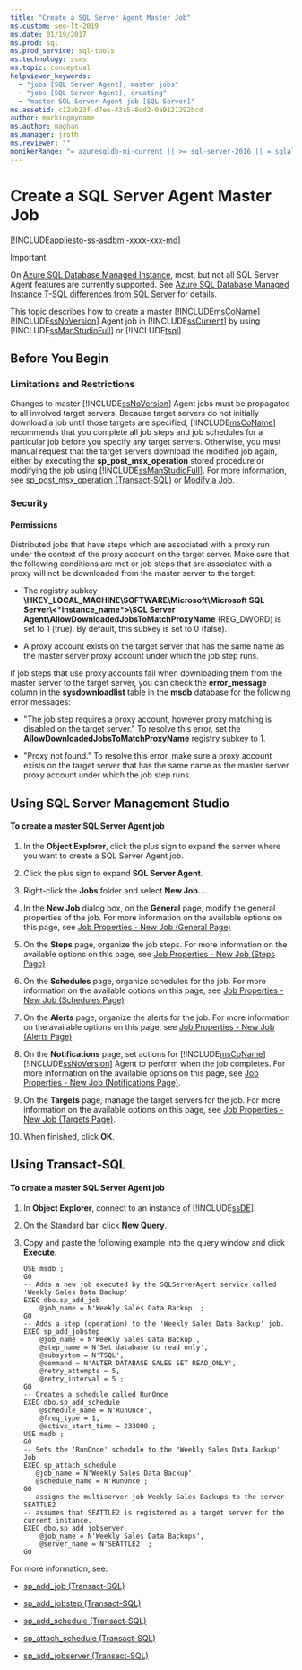 ```yaml
---
title: "Create a SQL Server Agent Master Job"
ms.custom: seo-lt-2019
ms.date: 01/19/2017
ms.prod: sql
ms.prod_service: sql-tools
ms.technology: ssms
ms.topic: conceptual
helpviewer_keywords: 
  - "jobs [SQL Server Agent], master jobs"
  - "jobs [SQL Server Agent], creating"
  - "master SQL Server Agent job [SQL Server]"
ms.assetid: c12ab23f-d7ee-43a5-8cd2-0a9121292bcd
author: markingmyname
ms.author: maghan
ms.manager: jroth
ms.reviewer: ""
monikerRange: "= azuresqldb-mi-current || >= sql-server-2016 || = sqlallproducts-allversions"
---
```

# Create a SQL Server Agent Master Job
[!INCLUDE[appliesto-ss-asdbmi-xxxx-xxx-md](../../includes/appliesto-ss-asdbmi-xxxx-xxx-md.md)]

> [!IMPORTANT]  
> On [Azure SQL Database Managed Instance](https://docs.microsoft.com/azure/sql-database/sql-database-managed-instance), most, but not all SQL Server Agent features are currently supported. See [Azure SQL Database Managed Instance T-SQL differences from SQL Server](https://docs.microsoft.com/azure/sql-database/sql-database-managed-instance-transact-sql-information#sql-server-agent) for details.

This topic describes how to create a master [!INCLUDE[msCoName](../../includes/msconame_md.md)] [!INCLUDE[ssNoVersion](../../includes/ssnoversion-md.md)] Agent job in [!INCLUDE[ssCurrent](../../includes/sscurrent-md.md)] by using [!INCLUDE[ssManStudioFull](../../includes/ssmanstudiofull-md.md)] or [!INCLUDE[tsql](../../includes/tsql-md.md)].  
  
## <a name="BeforeYouBegin"></a>Before You Begin  
  
### <a name="Restrictions"></a>Limitations and Restrictions  
Changes to master [!INCLUDE[ssNoVersion](../../includes/ssnoversion-md.md)] Agent jobs must be propagated to all involved target servers. Because target servers do not initially download a job until those targets are specified, [!INCLUDE[msCoName](../../includes/msconame_md.md)] recommends that you complete all job steps and job schedules for a particular job before you specify any target servers. Otherwise, you must manual request that the target servers download the modified job again, either by executing the **sp_post_msx_operation** stored procedure or modifying the job using [!INCLUDE[ssManStudioFull](../../includes/ssmanstudiofull-md.md)]. For more information, see [sp_post_msx_operation (Transact-SQL)](https://msdn.microsoft.com/085deef8-2709-4da9-bb97-9ab32effdacf) or [Modify a Job](../../ssms/agent/modify-a-job.md).  
  
### <a name="Security"></a>Security  
  
#### <a name="Permissions"></a>Permissions  
Distributed jobs that have steps which are associated with a proxy run under the context of the proxy account on the target server. Make sure that the following conditions are met or job steps that are associated with a proxy will not be downloaded from the master server to the target:  
  
-   The registry subkey **\HKEY_LOCAL_MACHINE\SOFTWARE\Microsoft\Microsoft SQL Server\\<&#42;instance_name&#42;>\SQL Server Agent\AllowDownloadedJobsToMatchProxyName** (REG_DWORD) is set to 1 (true). By default, this subkey is set to 0 (false).  
  
-   A proxy account exists on the target server that has the same name as the master server proxy account under which the job step runs.  
  
If job steps that use proxy accounts fail when downloading them from the master server to the target server, you can check the **error_message** column in the **sysdownloadlist** table in the **msdb** database for the following error messages:  
  
-   "The job step requires a proxy account, however proxy matching is disabled on the target server." To resolve this error, set the **AllowDownloadedJobsToMatchProxyName** registry subkey to 1.  
  
-   "Proxy not found." To resolve this error, make sure a proxy account exists on the target server that has the same name as the master server proxy account under which the job step runs.  
  
## <a name="SSMSProcedure"></a>Using SQL Server Management Studio  
  
#### To create a master SQL Server Agent job  
  
1.  In the **Object Explorer**, click the plus sign to expand the server where you want to create a SQL Server Agent job.  
  
2.  Click the plus sign to expand **SQL Server Agent**.  
  
3.  Right-click the **Jobs** folder and select **New Job...**.  
  
4.  In the **New Job** dialog box, on the **General** page, modify the general properties of the job. For more information on the available options on this page, see [Job Properties - New Job &#40;General Page&#41;](../../ssms/agent/job-properties-new-job-general-page.md)  
  
5.  On the **Steps** page, organize the job steps. For more information on the available options on this page, see [Job Properties - New Job &#40;Steps Page&#41;](../../ssms/agent/job-properties-new-job-steps-page.md)  
  
6.  On the **Schedules** page, organize schedules for the job. For more information on the available options on this page, see [Job Properties - New Job &#40;Schedules Page&#41;](../../ssms/agent/job-properties-new-job-schedules-page.md)  
  
7.  On the **Alerts** page, organize the alerts for the job. For more information on the available options on this page, see [Job Properties - New Job &#40;Alerts Page&#41;](../../ssms/agent/job-properties-new-job-alerts-page.md)  
  
8.  On the **Notifications** page, set actions for [!INCLUDE[msCoName](../../includes/msconame_md.md)] [!INCLUDE[ssNoVersion](../../includes/ssnoversion-md.md)] Agent to perform when the job completes. For more information on the available options on this page, see [Job Properties - New Job &#40;Notifications Page&#41;](../../ssms/agent/job-properties-new-job-notifications-page.md).  
  
9. On the **Targets** page, manage the target servers for the job. For more information on the available options on this page, see [Job Properties - New Job &#40;Targets Page&#41;](../../ssms/agent/job-properties-new-job-targets-page.md).  
  
10. When finished, click **OK**.  
  
## <a name="TsqlProcedure"></a>Using Transact-SQL  
  
#### To create a master SQL Server Agent job  
  
1.  In **Object Explorer**, connect to an instance of [!INCLUDE[ssDE](../../includes/ssde_md.md)].  
  
2.  On the Standard bar, click **New Query**.  
  
3.  Copy and paste the following example into the query window and click **Execute**.  
  
    ```  
    USE msdb ;  
    GO  
    -- Adds a new job executed by the SQLServerAgent service called 'Weekly Sales Data Backup'  
    EXEC dbo.sp_add_job  
        @job_name = N'Weekly Sales Data Backup' ;  
    GO  
    -- Adds a step (operation) to the 'Weekly Sales Data Backup' job.  
    EXEC sp_add_jobstep  
        @job_name = N'Weekly Sales Data Backup',  
        @step_name = N'Set database to read only',  
        @subsystem = N'TSQL',  
        @command = N'ALTER DATABASE SALES SET READ_ONLY',   
        @retry_attempts = 5,  
        @retry_interval = 5 ;  
    GO  
    -- Creates a schedule called RunOnce  
    EXEC dbo.sp_add_schedule  
        @schedule_name = N'RunOnce',  
        @freq_type = 1,  
        @active_start_time = 233000 ;  
    USE msdb ;  
    GO  
    -- Sets the 'RunOnce' schedule to the "Weekly Sales Data Backup' Job  
    EXEC sp_attach_schedule  
       @job_name = N'Weekly Sales Data Backup',  
       @schedule_name = N'RunOnce';  
    GO  
    -- assigns the multiserver job Weekly Sales Backups to the server SEATTLE2  
    -- assumes that SEATTLE2 is registered as a target server for the current instance.  
    EXEC dbo.sp_add_jobserver  
        @job_name = N'Weekly Sales Data Backups',  
        @server_name = N'SEATTLE2' ;  
    GO  
    ```  
  
For more information, see:  
  
-   [sp_add_job (Transact-SQL)](https://msdn.microsoft.com/6ca8fe2c-7b1c-4b59-b4c7-e3b7485df274)  
  
-   [sp_add_jobstep (Transact-SQL)](https://msdn.microsoft.com/97900032-523d-49d6-9865-2734fba1c755)  
  
-   [sp_add_schedule (Transact-SQL)](https://msdn.microsoft.com/9060aae3-3ddd-40a5-83bb-3ea7ab1ffbd7)  
  
-   [sp_attach_schedule (Transact-SQL)](https://msdn.microsoft.com/80c80eaf-cf23-4ed8-b8dd-65fe59830dd1)  
  
-   [sp_add_jobserver (Transact-SQL)](https://msdn.microsoft.com/485252cc-0081-490a-9bd1-cbbd68eea286)  
  
